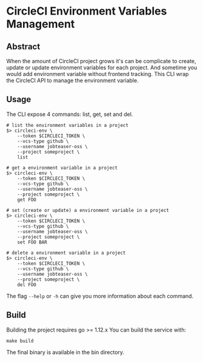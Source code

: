 # CircleCI Environment Variables Management

## Abstract
When the amount of CircleCI project grows it's can be complicate to create, update
or update environment variables for each project. And sometime you would add
environment variable without frontend tracking. This CLI wrap the CircleCI API
to manage the environment variable.

## Usage
The CLI expose 4 commands: list, get, set and del.

    # list the environment variables in a project
    $> circleci-env \
        --token $CIRCLECI_TOKEN \
        --vcs-type github \
        --username jobteaser-oss \
        --project someproject \
        list

    # get a environment variable in a project
    $> circleci-env \
        --token $CIRCLECI_TOKEN \
        --vcs-type github \
        --username jobteaser-oss \
        --project someproject \
        get FOO

    # set (create or update) a environment variable in a project
    $> circleci-env \
        --token $CIRCLECI_TOKEN \
        --vcs-type github \
        --username jobteaser-oss \
        --project someproject \
        set FOO BAR

    # delete a environment variable in a project
    $> circleci-env \
        --token $CIRCLECI_TOKEN \
        --vcs-type github \
        --username jobteaser-oss \
        --project someproject \
        del FOO

The flag `--help` or `-h` can give you more information about each command.

## Build

Building the project requires go >= 1.12.x
You can build the service with:

    make build

The final binary is available in the bin directory.
